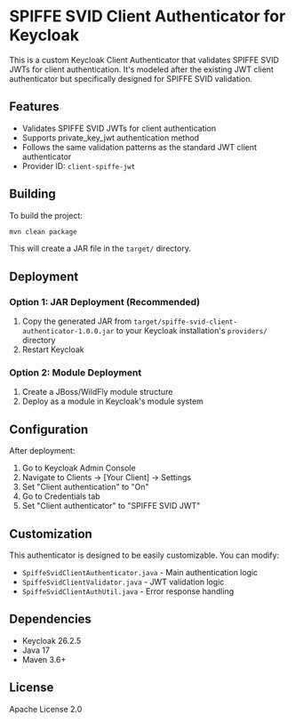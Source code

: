# SPIFFE SVID Client Authenticator for Keycloak

This is a custom Keycloak Client Authenticator that validates SPIFFE SVID JWTs for client authentication. It's modeled after the existing JWT client authenticator but specifically designed for SPIFFE SVID validation.

## Features

- Validates SPIFFE SVID JWTs for client authentication
- Supports private_key_jwt authentication method
- Follows the same validation patterns as the standard JWT client authenticator
- Provider ID: `client-spiffe-jwt`

## Building

To build the project:

```bash
mvn clean package
```

This will create a JAR file in the `target/` directory.

## Deployment

### Option 1: JAR Deployment (Recommended)

1. Copy the generated JAR from `target/spiffe-svid-client-authenticator-1.0.0.jar` to your Keycloak installation's `providers/` directory
2. Restart Keycloak

### Option 2: Module Deployment

1. Create a JBoss/WildFly module structure
2. Deploy as a module in Keycloak's module system

## Configuration

After deployment:

1. Go to Keycloak Admin Console
2. Navigate to Clients → [Your Client] → Settings
3. Set "Client authentication" to "On"
4. Go to Credentials tab
5. Set "Client authenticator" to "SPIFFE SVID JWT"

## Customization

This authenticator is designed to be easily customizable. You can modify:

- `SpiffeSvidClientAuthenticator.java` - Main authentication logic
- `SpiffeSvidClientValidator.java` - JWT validation logic
- `SpiffeSvidClientAuthUtil.java` - Error response handling

## Dependencies

- Keycloak 26.2.5
- Java 17
- Maven 3.6+

## License

Apache License 2.0 